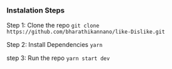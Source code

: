 ### Instalation Steps

Step 1: Clone the repo
```git clone https://github.com/bharathikannano/like-Dislike.git```

Step 2: Install Dependencies 
```yarn```

step 3: Run the repo
```yarn start dev```
